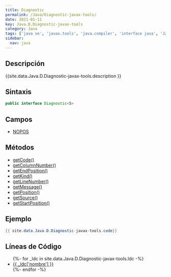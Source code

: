 ```yaml
---
title: Diagnostic
permalink: /Java/Diagnostic-javax-tools/
date: 2021-01-11
key: Java.D.Diagnostic-javax-tools
category: Java
tags: ['java se', 'javax.tools', 'java.compiler', 'interface java', 'Java 1.6']
sidebar: 
  nav: java
---
```


## Descripción
{{site.data.Java.D.Diagnostic-javax-tools.description }}

## Sintaxis
~~~java
public interface Diagnostic<S>
~~~

## Campos
* [NOPOS](/Java/Diagnostic-javax-tools/NOPOS/)

## Métodos
* [getCode()](/Java/Diagnostic-javax-tools/getCode/)
* [getColumnNumber()](/Java/Diagnostic-javax-tools/getColumnNumber/)
* [getEndPosition()](/Java/Diagnostic-javax-tools/getEndPosition/)
* [getKind()](/Java/Diagnostic-javax-tools/getKind/)
* [getLineNumber()](/Java/Diagnostic-javax-tools/getLineNumber/)
* [getMessage()](/Java/Diagnostic-javax-tools/getMessage/)
* [getPosition()](/Java/Diagnostic-javax-tools/getPosition/)
* [getSource()](/Java/Diagnostic-javax-tools/getSource/)
* [getStartPosition()](/Java/Diagnostic-javax-tools/getStartPosition/)

## Ejemplo
~~~java
{{ site.data.Java.D.Diagnostic-javax-tools.code}}
~~~

## Líneas de Código
<ul>
{%- for _ldc in site.data.Java.D.Diagnostic-javax-tools.ldc -%}
   <li>
       <a href="{{_ldc['url'] }}">{{ _ldc['nombre'] }}</a>
   </li>
{%- endfor -%}
</ul>
